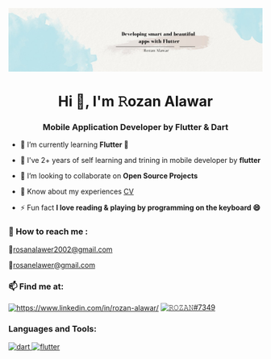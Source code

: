 ![logo](https://github.com/rozan-alawar/rozan-alawar/blob/main/banner.png)

<h1 align="center">Hi 👋, I'm 𝚁ozan Alawar</h1>
<h3 align="center">Mobile Application Developer by Flutter & Dart</h3>

- 📘 I’m currently learning **Flutter 💙**

- 🌱 I've 2+ years of self learning and trining in mobile developer by **flutter**

- 👯 I’m looking to collaborate on **Open Source Projects**

- 📄 Know about my experiences [CV](https://docs.google.com/document/d/1nL01GZjDENnJ3NZ_F9kTuugmDKY7eNmB9epMeWxpJL0/edit?usp=sharing)

- ⚡ Fun fact **I love reading & playing by programming on the keyboard 😄**

<h3 align="left">💬 How to reach me :</h3>

<p>
📌<a href="mailto:rosanalawer2002@gmail.com">rosanalawer2002@gmail.com</a>

📌<a href="mailto:rosanelawer@gmail.com">rosanelawer@gmail.com</a>
</p>

<h3 align="left">📫 Find me at:</h3>
<p align="left">
<a href="https://linkedin.com/in/https://www.linkedin.com/in/rozan-alawar/" target="blank"><img align="center" src="https://raw.githubusercontent.com/rahuldkjain/github-profile-readme-generator/master/src/images/icons/Social/linked-in-alt.svg" alt="https://www.linkedin.com/in/rozan-alawar/" height="30" width="40" /></a>
<a href="https://discord.gg/𝚁𝙾𝚉𝙰𝙽#7349" target="blank"><img align="center" src="https://raw.githubusercontent.com/rahuldkjain/github-profile-readme-generator/master/src/images/icons/Social/discord.svg" alt="𝚁𝙾𝚉𝙰𝙽#7349" height="30" width="40" /></a>
</p>

<h3 align="left">Languages and Tools:</h3>
<p align="left"> <a href="https://dart.dev" target="_blank" rel="noreferrer"> <img src="https://www.vectorlogo.zone/logos/dartlang/dartlang-icon.svg" alt="dart" width="40" height="40"/> </a> <a href="https://flutter.dev" target="_blank" rel="noreferrer"> <img src="https://www.vectorlogo.zone/logos/flutterio/flutterio-icon.svg" alt="flutter" width="40" height="40"/> </a> </p>


